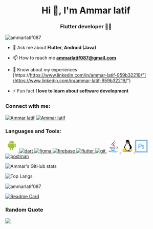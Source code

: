<h1 align="center">Hi 👋, I'm Ammar latif</h1>
<h3 align="center">Flutter developer 👨‍💻</h3>

<p align="left"> <img src="https://komarev.com/ghpvc/?username=ammarlatif087&label=Profile%20views&color=0e75b6&style=flat" alt="ammarlatif087" /> </p>

- 💬 Ask me about **Flutter, Android (Java)**

- 📫 How to reach me **ammarlatif087@gmail.com**

- 📄 Know about my experiences [https://https://www.linkedin.com/in/ammar-latif-959b32219/"](https://www.linkedin.com/in/ammar-latif-959b32219/")

- ⚡ Fun fact **I love to learn about software development**

<h3 align="left">Connect with me:</h3>
<p align="left">
<a href="https://www.linkedin.com/in/ammar-latif-959b32219/" target="blank"><img align="center" src="https://raw.githubusercontent.com/rahuldkjain/github-profile-readme-generator/master/src/images/icons/Social/linked-in-alt.svg" alt="Ammar latif" height="30" width="40" /></a>
<a href="https://web.facebook.com/ammar.latif.902" target="blank"><img align="center" src="https://raw.githubusercontent.com/rahuldkjain/github-profile-readme-generator/master/src/images/icons/Social/facebook.svg" alt="Ammar latif" height="30" width="40" /></a>
</p>

<h3 align="left">Languages and Tools:</h3>
<p align="left"> <a href="https://developer.android.com" target="_blank" rel="noreferrer"> <img src="https://raw.githubusercontent.com/devicons/devicon/master/icons/android/android-original-wordmark.svg" alt="android" width="40" height="40"/> </a> <a href="https://dart.dev" target="_blank" rel="noreferrer"> <img src="https://www.vectorlogo.zone/logos/dartlang/dartlang-icon.svg" alt="dart" width="40" height="40"/> </a> <a href="https://www.figma.com/" target="_blank" rel="noreferrer"> <img src="https://www.vectorlogo.zone/logos/figma/figma-icon.svg" alt="figma" width="40" height="40"/> </a> <a href="https://firebase.google.com/" target="_blank" rel="noreferrer"> <img src="https://www.vectorlogo.zone/logos/firebase/firebase-icon.svg" alt="firebase" width="40" height="40"/> </a> <a href="https://flutter.dev" target="_blank" rel="noreferrer"> <img src="https://www.vectorlogo.zone/logos/flutterio/flutterio-icon.svg" alt="flutter" width="40" height="40"/> </a> <a href="https://git-scm.com/" target="_blank" rel="noreferrer"> <img src="https://www.vectorlogo.zone/logos/git-scm/git-scm-icon.svg" alt="git" width="40" height="40"/> </a> <a href="https://www.java.com" target="_blank" rel="noreferrer"> <img src="https://raw.githubusercontent.com/devicons/devicon/master/icons/java/java-original.svg" alt="java" width="40" height="40"/> </a> <a href="https://www.linux.org/" target="_blank" rel="noreferrer"> <img src="https://raw.githubusercontent.com/devicons/devicon/master/icons/linux/linux-original.svg" alt="linux" width="40" height="40"/> </a> <a href="https://www.photoshop.com/en" target="_blank" rel="noreferrer"> <img src="https://raw.githubusercontent.com/devicons/devicon/master/icons/photoshop/photoshop-line.svg" alt="photoshop" width="40" height="40"/> </a> <a href="https://postman.com" target="_blank" rel="noreferrer"> <img src="https://www.vectorlogo.zone/logos/getpostman/getpostman-icon.svg" alt="postman" width="40" height="40"/> </a> </p>

![Ammar's GitHub stats](https://github-readme-stats.vercel.app/api?username=ammarlatif087&show_icons=true&theme=radical)



![Top Langs](https://github-readme-stats.vercel.app/api/top-langs/?username=anuraghazra&layout=compact)

<p><img align="center" src="https://github-readme-streak-stats.herokuapp.com/?user=ammarlatif087&" alt="ammarlatif087" /></p>


[![Readme Card](https://github-readme-stats.vercel.app/api/pin/?username=anuraghazra&repo=github-readme-stats)](https://github.com/ammarlatif087/github-readme-stats)

###  Random Quote
![](https://quotes-github-readme.vercel.app/api?type=horizontal&theme=radical)
